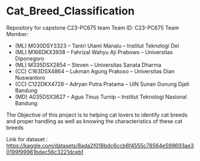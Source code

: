 # Cat_Breed_Classification
Repository for capstone C23-PC675 team
Team ID: C23-PC675
Team Member: 
* (ML) M030DSY3323 – Tantri Utami Manalu – Institut Teknologi Del
* (ML) M166DKX3938 – Fahrizal Wahyu Aji Prabowo – Universitas Diponegoro
* (ML) M335DSX2854 – Steven – Universitas Sanata Dharma
* (CC) C163DSX4864 – Lukman Agung Prakoso – Universitas Dian Nuswantoro
* (CC) C122DKX4728 – Adryan Putra Pratama – UIN Sunan Gunung Djati Bandung
* (MD) A035DSX3627 – Agus Tinus Turnip – Institut Teknologi Nasional Bandung

The Objective of this project is to helping cat lovers to identify cat breeds and proper handling as well as knowing the characteristics of these cat breeds

Link for dataset : https://kaggle.com/datasets/8ada2f018bdc6ccb6f4555c78564e599693ae30199f99961bdec56c3221dceb1
